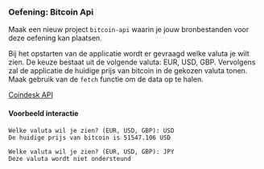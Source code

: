 ### Oefening: Bitcoin Api

Maak een nieuw project `bitcoin-api` waarin je jouw bronbestanden voor deze oefening kan plaatsen.

Bij het opstarten van de applicatie wordt er gevraagd welke valuta je wilt zien. De keuze bestaat uit de volgende valuta: EUR, USD, GBP. Vervolgens zal de applicatie de huidige prijs van bitcoin in de gekozen valuta tonen. Maak gebruik van de `fetch` functie om de data op te halen.

[Coindesk API](https://api.coindesk.com/v1/bpi/currentprice.json)

#### Voorbeeld interactie

```
Welke valuta wil je zien? (EUR, USD, GBP): USD
De huidige prijs van bitcoin is 51547.106 USD
```

```
Welke valuta wil je zien? (EUR, USD, GBP): JPY
Deze valuta wordt niet ondersteund
```